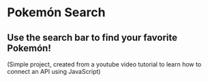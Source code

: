 # Pokemón Search

## Use the search bar to find your favorite Pokemón!

(Simple project, created from a youtube video tutorial to learn how to connect an API using JavaScript)

